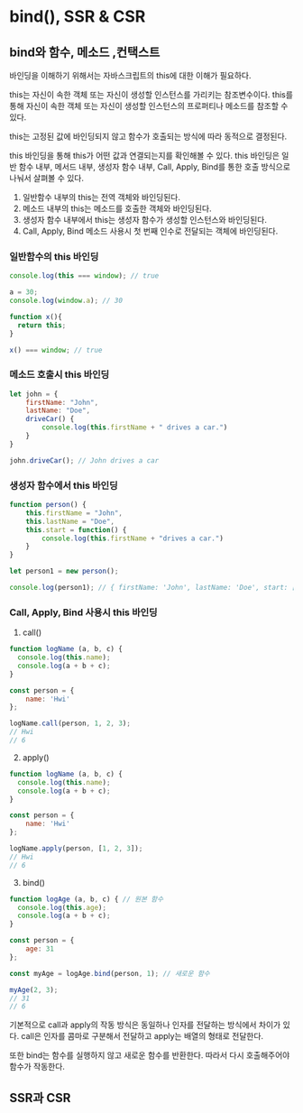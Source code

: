 # bind(), SSR & CSR

## bind와 함수, 메소드 ,컨택스트

바인딩을 이해하기 위해서는 자바스크립트의 this에 대한 이해가 필요하다.

this는 자신이 속한 객체 또는 자신이 생성할 인스턴스를 가리키는 참조변수이다. this를 통해 자신이 속한 객체 또는 자신이 생성할 인스턴스의 프로퍼티나 메소드를 참조할 수 있다.

this는 고정된 값에 바인딩되지 않고 함수가 호출되는 방식에 따라 동적으로 결정된다.

this 바인딩을 통해 this가 어떤 값과 연결되는지를 확인해볼 수 있다. this 바인딩은 일반 함수 내부, 메서드 내부, 생성자 함수 내부, Call, Apply, Bind를 통한 호출 방식으로 나눠서 살펴볼 수 있다.

1. 일반함수 내부의 this는 전역 객체와 바인딩된다.
2. 메소드 내부의 this는 메소드를 호출한 객체와 바인딩된다.
3. 생성자 함수 내부에서 this는 생성자 함수가 생성할 인스턴스와 바인딩된다.
4. Call, Apply, Bind 메소드 사용시 첫 번째 인수로 전달되는 객체에 바인딩된다.

### 일반함수의 this 바인딩

```javascript
console.log(this === window); // true

a = 30;
console.log(window.a); // 30

function x(){
  return this;
}

x() === window; // true
```

### 메소드 호출시 this 바인딩

```javascript
let john = {
    firstName: "John",
    lastName: "Doe",
    driveCar() {
        console.log(this.firstName + " drives a car.")
    }
}

john.driveCar(); // John drives a car
```
### 생성자 함수에서 this 바인딩

```javascript
function person() {
    this.firstName = "John",
    this.lastName = "Doe",
    this.start = function() {
        console.log(this.firstName + "drives a car.")
    }
}

let person1 = new person();

console.log(person1); // { firstName: 'John', lastName: 'Doe', start: [Function] }
```

### Call, Apply, Bind 사용시 this 바인딩

1. call()
```javascript
function logName (a, b, c) {
  console.log(this.name);
  console.log(a + b + c);
}

const person = {
    name: 'Hwi'
};

logName.call(person, 1, 2, 3);
// Hwi 
// 6
```

2. apply()
```javascript
function logName (a, b, c) {
  console.log(this.name);
  console.log(a + b + c);
}

const person = {
    name: 'Hwi'
};

logName.apply(person, [1, 2, 3]);
// Hwi
// 6
```

3. bind()
```javascript
function logAge (a, b, c) { // 원본 함수
  console.log(this.age);
  console.log(a + b + c);
}

const person = {
    age: 31
};

const myAge = logAge.bind(person, 1); // 새로운 함수

myAge(2, 3);
// 31
// 6
```

기본적으로 call과 apply의 작동 방식은 동일하나 인자를 전달하는 방식에서 차이가 있다. call은 인자를 콤마로 구분해서 전달하고 apply는 배열의 형태로 전달한다.

또한 bind는 함수를 실행하지 않고 새로운 함수를 반환한다. 따라서 다시 호출해주어야 함수가 작동한다.

## SSR과 CSR


